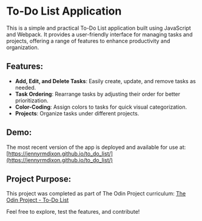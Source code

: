 # To-Do List Application

This is a simple and practical To-Do List application built using JavaScript and Webpack. It provides a user-friendly interface for managing tasks and projects, offering a range of features to enhance productivity and organization.

## Features:
- **Add, Edit, and Delete Tasks**: Easily create, update, and remove tasks as needed.
- **Task Ordering**: Rearrange tasks by adjusting their order for better prioritization.
- **Color-Coding**: Assign colors to tasks for quick visual categorization.
- **Projects**: Organize tasks under different projects.

## Demo:
The most recent version of the app is deployed and available for use at:
[https://jennyrmdixon.github.io/to_do_list/](https://jennyrmdixon.github.io/to_do_list/)

## Project Purpose:
This project was completed as part of The Odin Project curriculum:
[The Odin Project - To-Do List](https://www.theodinproject.com/lessons/node-path-javascript-todo-list)

Feel free to explore, test the features, and contribute!
